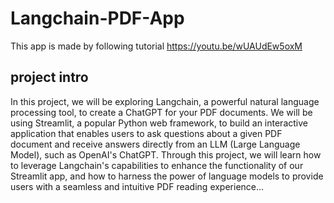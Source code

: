 # Langchain-PDF-App
This app is made by following tutorial https://youtu.be/wUAUdEw5oxM

## project intro
In this project, we will be exploring Langchain, a powerful natural language processing tool, to create a ChatGPT for your PDF documents. We will be using Streamlit, a popular Python web framework, to build an interactive application that enables users to ask questions about a given PDF document and receive answers directly from an LLM (Large Language Model), such as OpenAI's ChatGPT. Through this project, we will learn how to leverage Langchain's capabilities to enhance the functionality of our Streamlit app, and how to harness the power of language models to provide users with a seamless and intuitive PDF reading experience...